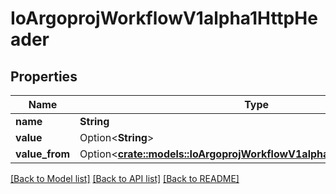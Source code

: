 # IoArgoprojWorkflowV1alpha1HttpHeader

## Properties

Name | Type | Description | Notes
------------ | ------------- | ------------- | -------------
**name** | **String** |  | 
**value** | Option<**String**> |  | [optional]
**value_from** | Option<[**crate::models::IoArgoprojWorkflowV1alpha1HttpHeaderSource**](io.argoproj.workflow.v1alpha1.HTTPHeaderSource.md)> |  | [optional]

[[Back to Model list]](../README.md#documentation-for-models) [[Back to API list]](../README.md#documentation-for-api-endpoints) [[Back to README]](../README.md)


